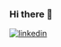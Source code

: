 ### Hi there 👋

<!--
**ersinisgor/ersinisgor** is a ✨ _special_ ✨ repository because its `README.md` (this file) appears on your GitHub profile.

Here are some ideas to get you started:

- 🔭 I’m currently working on ...
- 🌱 I’m currently learning ...
- 👯 I’m looking to collaborate on ...
- 🤔 I’m looking for help with ...
- 💬 Ask me about ...
- 📫 How to reach me: ...
- 😄 Pronouns: ...
- ⚡ Fun fact: ...
-->


[![linkedin](https://img.shields.io/badge/Linkedin-000000?style=for-the-badge&logo=Linkedin&logoColor=white)](https://www.linkedin.com/in/ersin-isgor/)
